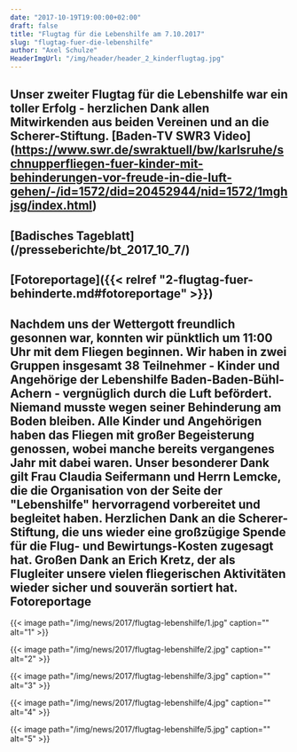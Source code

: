 ```yaml
---
date: "2017-10-19T19:00:00+02:00"
draft: false
title: "Flugtag für die Lebenshilfe am 7.10.2017"
slug: "flugtag-fuer-die-lebenshilfe"
author: "Axel Schulze"
HeaderImgUrl: "/img/header/header_2_kinderflugtag.jpg"
---
```

Unser zweiter Flugtag für die Lebenshilfe war ein toller Erfolg - herzlichen Dank allen Mitwirkenden aus beiden Vereinen und an die Scherer-Stiftung.
[Baden-TV SWR3 Video] (https://www.swr.de/swraktuell/bw/karlsruhe/schnupperfliegen-fuer-kinder-mit-behinderungen-vor-freude-in-die-luft-gehen/-/id=1572/did=20452944/nid=1572/1mghjsg/index.html)
--
[Badisches Tageblatt] (/presseberichte/bt_2017_10_7/) 
--
[Fotoreportage]({{< relref "2-flugtag-fuer-behinderte.md#fotoreportage" >}})
--
<!--more-->
Nachdem uns der Wettergott freundlich gesonnen war,  konnten wir pünktlich um 11:00 Uhr mit dem Fliegen beginnen. Wir haben in zwei Gruppen insgesamt 38 Teilnehmer - Kinder und Angehörige der Lebenshilfe Baden-Baden-Bühl-Achern - vergnüglich durch die Luft befördert. Niemand musste wegen seiner Behinderung am Boden bleiben. Alle Kinder und Angehörigen haben das Fliegen mit großer Begeisterung genossen, wobei manche bereits vergangenes Jahr mit dabei waren. 
Unser besonderer Dank gilt Frau Claudia Seifermann und Herrn Lemcke, die die Organisation von der Seite der "Lebenshilfe" hervorragend vorbereitet und begleitet haben.
Herzlichen Dank an die Scherer-Stiftung, die uns wieder eine großzügige Spende für die Flug- und Bewirtungs-Kosten zugesagt hat.
Großen Dank an Erich Kretz, der als Flugleiter unsere vielen fliegerischen Aktivitäten wieder sicher und souverän sortiert hat. 
Fotoreportage 
----------------
<p></p>
{{< image path="/img/news/2017/flugtag-lebenshilfe/1.jpg" caption="" alt="1" >}}
<p></p>
{{< image path="/img/news/2017/flugtag-lebenshilfe/2.jpg" caption="" alt="2" >}}
<p></p>
{{< image path="/img/news/2017/flugtag-lebenshilfe/3.jpg" caption="" alt="3" >}}
<p></p>
{{< image path="/img/news/2017/flugtag-lebenshilfe/4.jpg" caption="" alt="4" >}}
<p></p>
{{< image path="/img/news/2017/flugtag-lebenshilfe/5.jpg" caption="" alt="5" >}}

